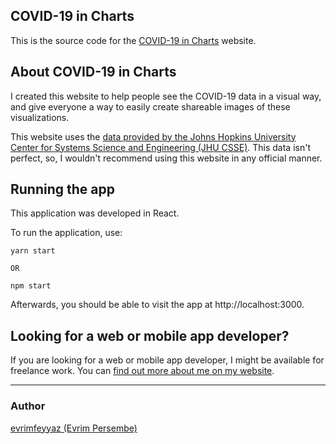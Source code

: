 ## COVID-19 in Charts
This is the source code for the [COVID-19 in Charts](https://covid19incharts.com) website.

## About COVID-19 in Charts
I created this website to help people see the COVID-19 data in a visual way, and give everyone a way to easily create shareable images of these visualizations.

This website uses the [data provided by the Johns Hopkins University Center for Systems Science and Engineering (JHU CSSE)](https://github.com/CSSEGISandData/COVID-19). This data isn't perfect, so, I wouldn't recommend using this website in any official manner.

## Running the app
This application was developed in React.

To run the application, use:

```
yarn start

OR

npm start
```

Afterwards, you should be able to visit the app at http://localhost:3000.

## Looking for a web or mobile app developer?

If you are looking for a web or mobile app developer, I might be available for freelance work. You can [find out more about me on my website](https://evrim.io).

---

### Author
[evrimfeyyaz (Evrim Persembe)](https://evrim.io)
